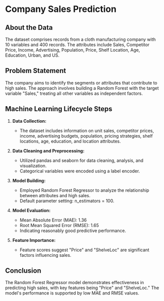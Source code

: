 # Company Sales Prediction

## About the Data
The dataset comprises records from a cloth manufacturing company with 10 variables and 400 records. The attributes include Sales, Competitor Price, Income, Advertising, Population, Price, Shelf Location, Age, Education, Urban, and US.

## Problem Statement
The company aims to identify the segments or attributes that contribute to high sales. The approach involves building a Random Forest with the target variable "Sales," treating all other variables as independent factors.

## Machine Learning Lifecycle Steps
1. **Data Collection:**
   - The dataset includes information on unit sales, competitor prices, income, advertising budgets, population, pricing strategies, shelf locations, age, education, and location attributes.

2. **Data Cleaning and Preprocessing:**
   - Utilized pandas and seaborn for data cleaning, analysis, and visualization.
   - Categorical variables were encoded using a label encoder.

3. **Model Building:**
   - Employed Random Forest Regressor to analyze the relationship between attributes and high sales.
   - Default parameter setting: n_estimators = 100.

4. **Model Evaluation:**
   - Mean Absolute Error (MAE): 1.36
   - Root Mean Squared Error (RMSE): 1.65
   - Indicating reasonably good predictive performance.

5. **Feature Importance:**
   - Feature scores suggest "Price" and "ShelveLoc" are significant factors influencing sales.

## Conclusion
The Random Forest Regressor model demonstrates effectiveness in predicting high sales, with key features being "Price" and "ShelveLoc." The model's performance is supported by low MAE and RMSE values.
